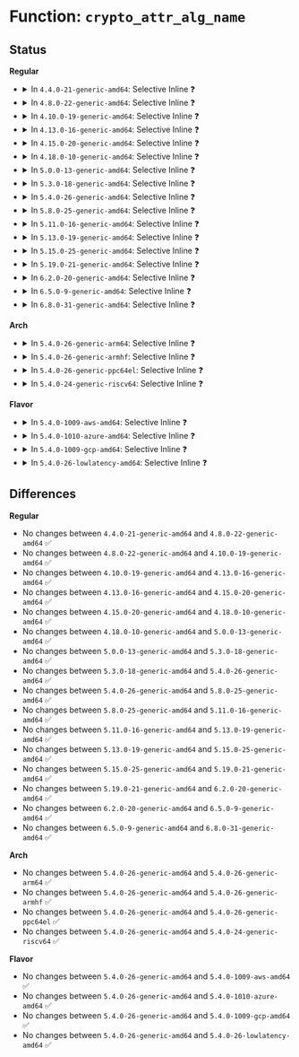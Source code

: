 # Function: <code>crypto_attr_alg_name</code>

## Status
<b>Regular</b>
<ul>
<li>
<details>
<summary>In <code>4.4.0-21-generic-amd64</code>: Selective Inline ❓</summary>

```c
const char * crypto_attr_alg_name(struct rtattr * rta)
```

```json
{
  "name": "crypto_attr_alg_name",
  "collision_type": "Unique Global",
  "inline_type": "Selective",
  "funcs": [
    {
      "addr": 18446744071582636336,
      "name": "crypto_attr_alg_name",
      "external": true,
      "loc": "crypto/algapi.c:765",
      "file": "crypto/algapi.c",
      "inline": "not declared, inlined",
      "caller_inline": [
        "crypto/algapi.c:crypto_attr_alg2"
      ],
      "caller_func": [
        "crypto/aead.c:aead_geniv_alloc",
        "crypto/blkcipher.c:skcipher_geniv_alloc"
      ]
    }
  ],
  "symbols": [
    {
      "addr": 18446744071582636336,
      "name": "crypto_attr_alg_name",
      "section": ".text",
      "bind": "STB_GLOBAL",
      "size": 60
    }
  ]
}
```
</details>
</li>
<li>
<details>
<summary>In <code>4.8.0-22-generic-amd64</code>: Selective Inline ❓</summary>

```c
const char * crypto_attr_alg_name(struct rtattr * rta)
```

```json
{
  "name": "crypto_attr_alg_name",
  "collision_type": "Unique Global",
  "inline_type": "Selective",
  "funcs": [
    {
      "addr": 18446744071582889557,
      "name": "crypto_attr_alg_name",
      "external": true,
      "loc": "crypto/algapi.c:764",
      "file": "crypto/algapi.c",
      "inline": "not declared, inlined",
      "caller_inline": [
        "crypto/algapi.c:crypto_attr_alg2"
      ],
      "caller_func": [
        "crypto/aead.c:aead_geniv_alloc",
        "crypto/rsa-pkcs1pad.c:pkcs1pad_create",
        "crypto/rsa-pkcs1pad.c:pkcs1pad_create",
        "crypto/cts.c:crypto_cts_create",
        "crypto/ctr.c:crypto_rfc3686_create"
      ]
    }
  ],
  "symbols": [
    {
      "addr": 18446744071582886032,
      "name": "crypto_attr_alg_name",
      "section": ".text",
      "bind": "STB_GLOBAL",
      "size": 60
    }
  ]
}
```
</details>
</li>
<li>
<details>
<summary>In <code>4.10.0-19-generic-amd64</code>: Selective Inline ❓</summary>

```c
const char * crypto_attr_alg_name(struct rtattr * rta)
```

```json
{
  "name": "crypto_attr_alg_name",
  "collision_type": "Unique Global",
  "inline_type": "Selective",
  "funcs": [
    {
      "addr": 18446744071582986133,
      "name": "crypto_attr_alg_name",
      "external": true,
      "loc": "crypto/algapi.c:765",
      "file": "crypto/algapi.c",
      "inline": "not declared, inlined",
      "caller_inline": [
        "crypto/algapi.c:crypto_attr_alg2"
      ],
      "caller_func": [
        "crypto/aead.c:aead_geniv_alloc",
        "crypto/rsa-pkcs1pad.c:pkcs1pad_create",
        "crypto/rsa-pkcs1pad.c:pkcs1pad_create",
        "crypto/cts.c:crypto_cts_create",
        "crypto/xts.c:create",
        "crypto/ctr.c:crypto_rfc3686_create"
      ]
    }
  ],
  "symbols": [
    {
      "addr": 18446744071582982608,
      "name": "crypto_attr_alg_name",
      "section": ".text",
      "bind": "STB_GLOBAL",
      "size": 60
    }
  ]
}
```
</details>
</li>
<li>
<details>
<summary>In <code>4.13.0-16-generic-amd64</code>: Selective Inline ❓</summary>

```c
const char * crypto_attr_alg_name(struct rtattr * rta)
```

```json
{
  "name": "crypto_attr_alg_name",
  "collision_type": "Unique Global",
  "inline_type": "Selective",
  "funcs": [
    {
      "addr": 18446744071583036149,
      "name": "crypto_attr_alg_name",
      "external": true,
      "loc": "crypto/algapi.c:765",
      "file": "crypto/algapi.c",
      "inline": "not declared, inlined",
      "caller_inline": [
        "crypto/algapi.c:crypto_attr_alg2"
      ],
      "caller_func": [
        "crypto/aead.c:aead_geniv_alloc",
        "crypto/rsa-pkcs1pad.c:pkcs1pad_create",
        "crypto/rsa-pkcs1pad.c:pkcs1pad_create",
        "crypto/cts.c:crypto_cts_create",
        "crypto/xts.c:create",
        "crypto/ctr.c:crypto_rfc3686_create"
      ]
    }
  ],
  "symbols": [
    {
      "addr": 18446744071583032512,
      "name": "crypto_attr_alg_name",
      "section": ".text",
      "bind": "STB_GLOBAL",
      "size": 63
    }
  ]
}
```
</details>
</li>
<li>
<details>
<summary>In <code>4.15.0-20-generic-amd64</code>: Selective Inline ❓</summary>

```c
const char * crypto_attr_alg_name(struct rtattr * rta)
```

```json
{
  "name": "crypto_attr_alg_name",
  "collision_type": "Unique Global",
  "inline_type": "Selective",
  "funcs": [
    {
      "addr": 18446744071583201461,
      "name": "crypto_attr_alg_name",
      "external": true,
      "loc": "crypto/algapi.c:777",
      "file": "crypto/algapi.c",
      "inline": "not declared, inlined",
      "caller_inline": [
        "crypto/algapi.c:crypto_attr_alg2"
      ],
      "caller_func": [
        "crypto/aead.c:aead_geniv_alloc",
        "crypto/rsa-pkcs1pad.c:pkcs1pad_create",
        "crypto/rsa-pkcs1pad.c:pkcs1pad_create",
        "crypto/cts.c:crypto_cts_create",
        "crypto/xts.c:create",
        "crypto/ctr.c:crypto_rfc3686_create",
        "crypto/gcm.c:crypto_rfc4543_create",
        "crypto/gcm.c:crypto_rfc4106_create",
        "crypto/gcm.c:crypto_gcm_base_create",
        "crypto/gcm.c:crypto_gcm_base_create",
        "crypto/gcm.c:crypto_gcm_create"
      ]
    }
  ],
  "symbols": [
    {
      "addr": 18446744071583197824,
      "name": "crypto_attr_alg_name",
      "section": ".text",
      "bind": "STB_GLOBAL",
      "size": 63
    }
  ]
}
```
</details>
</li>
<li>
<details>
<summary>In <code>4.18.0-10-generic-amd64</code>: Selective Inline ❓</summary>

```c
const char * crypto_attr_alg_name(struct rtattr * rta)
```

```json
{
  "name": "crypto_attr_alg_name",
  "collision_type": "Unique Global",
  "inline_type": "Selective",
  "funcs": [
    {
      "addr": 18446744071583409573,
      "name": "crypto_attr_alg_name",
      "external": true,
      "loc": "crypto/algapi.c:774",
      "file": "crypto/algapi.c",
      "inline": "not declared, inlined",
      "caller_inline": [
        "crypto/algapi.c:crypto_attr_alg2"
      ],
      "caller_func": [
        "crypto/aead.c:aead_geniv_alloc",
        "crypto/rsa-pkcs1pad.c:pkcs1pad_create",
        "crypto/rsa-pkcs1pad.c:pkcs1pad_create",
        "crypto/cts.c:crypto_cts_create",
        "crypto/xts.c:create",
        "crypto/ctr.c:crypto_rfc3686_create",
        "crypto/gcm.c:crypto_rfc4543_create",
        "crypto/gcm.c:crypto_rfc4106_create",
        "crypto/gcm.c:crypto_gcm_base_create",
        "crypto/gcm.c:crypto_gcm_base_create",
        "crypto/gcm.c:crypto_gcm_create"
      ]
    }
  ],
  "symbols": [
    {
      "addr": 18446744071583406464,
      "name": "crypto_attr_alg_name",
      "section": ".text",
      "bind": "STB_GLOBAL",
      "size": 63
    }
  ]
}
```
</details>
</li>
<li>
<details>
<summary>In <code>5.0.0-13-generic-amd64</code>: Selective Inline ❓</summary>

```c
const char * crypto_attr_alg_name(struct rtattr * rta)
```

```json
{
  "name": "crypto_attr_alg_name",
  "collision_type": "Unique Global",
  "inline_type": "Selective",
  "funcs": [
    {
      "addr": 18446744071583528229,
      "name": "crypto_attr_alg_name",
      "external": true,
      "loc": "crypto/algapi.c:783",
      "file": "crypto/algapi.c",
      "inline": "not declared, inlined",
      "caller_inline": [
        "crypto/algapi.c:crypto_attr_alg2",
        "crypto/algapi.c:crypto_attr_alg2"
      ],
      "caller_func": [
        "crypto/aead.c:aead_geniv_alloc",
        "crypto/rsa-pkcs1pad.c:pkcs1pad_create",
        "crypto/rsa-pkcs1pad.c:pkcs1pad_create",
        "crypto/cts.c:crypto_cts_create",
        "crypto/xts.c:create",
        "crypto/ctr.c:crypto_rfc3686_create",
        "crypto/gcm.c:crypto_rfc4543_create",
        "crypto/gcm.c:crypto_rfc4106_create",
        "crypto/gcm.c:crypto_gcm_base_create",
        "crypto/gcm.c:crypto_gcm_base_create",
        "crypto/gcm.c:crypto_gcm_create"
      ]
    }
  ],
  "symbols": [
    {
      "addr": 18446744071583526608,
      "name": "crypto_attr_alg_name",
      "section": ".text",
      "bind": "STB_GLOBAL",
      "size": 63
    }
  ]
}
```
</details>
</li>
<li>
<details>
<summary>In <code>5.3.0-18-generic-amd64</code>: Selective Inline ❓</summary>

```c
const char * crypto_attr_alg_name(struct rtattr * rta)
```

```json
{
  "name": "crypto_attr_alg_name",
  "collision_type": "Unique Global",
  "inline_type": "Selective",
  "funcs": [
    {
      "addr": 18446744071583715765,
      "name": "crypto_attr_alg_name",
      "external": true,
      "loc": "crypto/algapi.c:794",
      "file": "crypto/algapi.c",
      "inline": "not declared, inlined",
      "caller_inline": [
        "crypto/algapi.c:crypto_attr_alg2",
        "crypto/algapi.c:crypto_attr_alg2"
      ],
      "caller_func": [
        "crypto/aead.c:aead_geniv_alloc",
        "crypto/rsa-pkcs1pad.c:pkcs1pad_create",
        "crypto/rsa-pkcs1pad.c:pkcs1pad_create",
        "crypto/cts.c:crypto_cts_create",
        "crypto/xts.c:create",
        "crypto/ctr.c:crypto_rfc3686_create",
        "crypto/gcm.c:crypto_rfc4543_create",
        "crypto/gcm.c:crypto_rfc4106_create",
        "crypto/gcm.c:crypto_gcm_base_create",
        "crypto/gcm.c:crypto_gcm_base_create",
        "crypto/gcm.c:crypto_gcm_create"
      ]
    }
  ],
  "symbols": [
    {
      "addr": 18446744071583714256,
      "name": "crypto_attr_alg_name",
      "section": ".text",
      "bind": "STB_GLOBAL",
      "size": 74
    }
  ]
}
```
</details>
</li>
<li>
<details>
<summary>In <code>5.4.0-26-generic-amd64</code>: Selective Inline ❓</summary>

```c
const char * crypto_attr_alg_name(struct rtattr * rta)
```

```json
{
  "name": "crypto_attr_alg_name",
  "collision_type": "Unique Global",
  "inline_type": "Selective",
  "funcs": [
    {
      "addr": 18446744071583825397,
      "name": "crypto_attr_alg_name",
      "external": true,
      "loc": "crypto/algapi.c:804",
      "file": "crypto/algapi.c",
      "inline": "not declared, inlined",
      "caller_inline": [
        "crypto/algapi.c:crypto_attr_alg2",
        "crypto/algapi.c:crypto_attr_alg2"
      ],
      "caller_func": [
        "crypto/aead.c:aead_geniv_alloc",
        "crypto/rsa-pkcs1pad.c:pkcs1pad_create",
        "crypto/rsa-pkcs1pad.c:pkcs1pad_create",
        "crypto/cts.c:crypto_cts_create",
        "crypto/xts.c:create",
        "crypto/ctr.c:crypto_rfc3686_create",
        "crypto/gcm.c:crypto_rfc4543_create",
        "crypto/gcm.c:crypto_rfc4106_create",
        "crypto/gcm.c:crypto_gcm_base_create",
        "crypto/gcm.c:crypto_gcm_base_create",
        "crypto/gcm.c:crypto_gcm_create"
      ]
    }
  ],
  "symbols": [
    {
      "addr": 18446744071583823968,
      "name": "crypto_attr_alg_name",
      "section": ".text",
      "bind": "STB_GLOBAL",
      "size": 74
    }
  ]
}
```
</details>
</li>
<li>
<details>
<summary>In <code>5.8.0-25-generic-amd64</code>: Selective Inline ❓</summary>

```c
const char * crypto_attr_alg_name(struct rtattr * rta)
```

```json
{
  "name": "crypto_attr_alg_name",
  "collision_type": "Unique Global",
  "inline_type": "Selective",
  "funcs": [
    {
      "addr": 18446744071584218096,
      "name": "crypto_attr_alg_name",
      "external": true,
      "loc": "crypto/algapi.c:834",
      "file": "crypto/algapi.c",
      "inline": "not declared, inlined",
      "caller_inline": [],
      "caller_func": [
        "crypto/geniv.c:aead_geniv_alloc",
        "crypto/skcipher.c:skcipher_alloc_instance_simple",
        "crypto/rsa-pkcs1pad.c:pkcs1pad_create",
        "crypto/rsa-pkcs1pad.c:pkcs1pad_create",
        "crypto/cts.c:crypto_cts_create",
        "crypto/xts.c:create",
        "crypto/ctr.c:crypto_rfc3686_create",
        "crypto/gcm.c:crypto_rfc4543_create",
        "crypto/gcm.c:crypto_rfc4106_create",
        "crypto/gcm.c:crypto_gcm_base_create",
        "crypto/gcm.c:crypto_gcm_base_create",
        "crypto/gcm.c:crypto_gcm_create"
      ]
    }
  ],
  "symbols": [
    {
      "addr": 18446744071584218096,
      "name": "crypto_attr_alg_name",
      "section": ".text",
      "bind": "STB_GLOBAL",
      "size": 74
    }
  ]
}
```
</details>
</li>
<li>
<details>
<summary>In <code>5.11.0-16-generic-amd64</code>: Selective Inline ❓</summary>

```c
const char * crypto_attr_alg_name(struct rtattr * rta)
```

```json
{
  "name": "crypto_attr_alg_name",
  "collision_type": "Unique Global",
  "inline_type": "Selective",
  "funcs": [
    {
      "addr": 18446744071584336480,
      "name": "crypto_attr_alg_name",
      "external": true,
      "loc": "crypto/algapi.c:853",
      "file": "crypto/algapi.c",
      "inline": "not declared, inlined",
      "caller_inline": [],
      "caller_func": [
        "crypto/geniv.c:aead_geniv_alloc",
        "crypto/skcipher.c:skcipher_alloc_instance_simple",
        "crypto/rsa-pkcs1pad.c:pkcs1pad_create",
        "crypto/rsa-pkcs1pad.c:pkcs1pad_create",
        "crypto/hmac.c:hmac_create",
        "crypto/cts.c:crypto_cts_create",
        "crypto/xts.c:xts_create",
        "crypto/ctr.c:crypto_rfc3686_create",
        "crypto/gcm.c:crypto_rfc4543_create",
        "crypto/gcm.c:crypto_rfc4106_create",
        "crypto/gcm.c:crypto_gcm_base_create",
        "crypto/gcm.c:crypto_gcm_base_create",
        "crypto/gcm.c:crypto_gcm_create"
      ]
    }
  ],
  "symbols": [
    {
      "addr": 18446744071584336480,
      "name": "crypto_attr_alg_name",
      "section": ".text",
      "bind": "STB_GLOBAL",
      "size": 74
    }
  ]
}
```
</details>
</li>
<li>
<details>
<summary>In <code>5.13.0-19-generic-amd64</code>: Selective Inline ❓</summary>

```c
const char * crypto_attr_alg_name(struct rtattr * rta)
```

```json
{
  "name": "crypto_attr_alg_name",
  "collision_type": "Unique Global",
  "inline_type": "Selective",
  "funcs": [
    {
      "addr": 18446744071584371008,
      "name": "crypto_attr_alg_name",
      "external": true,
      "loc": "crypto/algapi.c:853",
      "file": "crypto/algapi.c",
      "inline": "not declared, inlined",
      "caller_inline": [],
      "caller_func": [
        "crypto/geniv.c:aead_geniv_alloc",
        "crypto/skcipher.c:skcipher_alloc_instance_simple",
        "crypto/rsa-pkcs1pad.c:pkcs1pad_create",
        "crypto/rsa-pkcs1pad.c:pkcs1pad_create",
        "crypto/hmac.c:hmac_create",
        "crypto/cts.c:crypto_cts_create",
        "crypto/xts.c:xts_create",
        "crypto/ctr.c:crypto_rfc3686_create",
        "crypto/gcm.c:crypto_rfc4543_create",
        "crypto/gcm.c:crypto_rfc4106_create",
        "crypto/gcm.c:crypto_gcm_base_create",
        "crypto/gcm.c:crypto_gcm_base_create",
        "crypto/gcm.c:crypto_gcm_create"
      ]
    }
  ],
  "symbols": [
    {
      "addr": 18446744071584371008,
      "name": "crypto_attr_alg_name",
      "section": ".text",
      "bind": "STB_GLOBAL",
      "size": 74
    }
  ]
}
```
</details>
</li>
<li>
<details>
<summary>In <code>5.15.0-25-generic-amd64</code>: Selective Inline ❓</summary>

```c
const char * crypto_attr_alg_name(struct rtattr * rta)
```

```json
{
  "name": "crypto_attr_alg_name",
  "collision_type": "Unique Global",
  "inline_type": "Selective",
  "funcs": [
    {
      "addr": 18446744071584766112,
      "name": "crypto_attr_alg_name",
      "external": true,
      "loc": "crypto/algapi.c:853",
      "file": "crypto/algapi.c",
      "inline": "not declared, inlined",
      "caller_inline": [],
      "caller_func": [
        "crypto/geniv.c:aead_geniv_alloc",
        "crypto/skcipher.c:skcipher_alloc_instance_simple",
        "crypto/rsa-pkcs1pad.c:pkcs1pad_create",
        "crypto/rsa-pkcs1pad.c:pkcs1pad_create",
        "crypto/hmac.c:hmac_create",
        "crypto/cts.c:crypto_cts_create",
        "crypto/xts.c:xts_create",
        "crypto/ctr.c:crypto_rfc3686_create",
        "crypto/gcm.c:crypto_rfc4543_create",
        "crypto/gcm.c:crypto_rfc4106_create",
        "crypto/gcm.c:crypto_gcm_base_create",
        "crypto/gcm.c:crypto_gcm_base_create",
        "crypto/gcm.c:crypto_gcm_create"
      ]
    }
  ],
  "symbols": [
    {
      "addr": 18446744071584766112,
      "name": "crypto_attr_alg_name",
      "section": ".text",
      "bind": "STB_GLOBAL",
      "size": 74
    }
  ]
}
```
</details>
</li>
<li>
<details>
<summary>In <code>5.19.0-21-generic-amd64</code>: Selective Inline ❓</summary>

```c
const char * crypto_attr_alg_name(struct rtattr * rta)
```

```json
{
  "name": "crypto_attr_alg_name",
  "collision_type": "Unique Global",
  "inline_type": "Selective",
  "funcs": [
    {
      "addr": 18446744071585449488,
      "name": "crypto_attr_alg_name",
      "external": true,
      "loc": "crypto/algapi.c:877",
      "file": "crypto/algapi.c",
      "inline": "not declared, inlined",
      "caller_inline": [],
      "caller_func": [
        "crypto/geniv.c:aead_geniv_alloc",
        "crypto/skcipher.c:skcipher_alloc_instance_simple",
        "crypto/dh.c:__dh_safe_prime_create",
        "crypto/rsa-pkcs1pad.c:pkcs1pad_create",
        "crypto/rsa-pkcs1pad.c:pkcs1pad_create",
        "crypto/hmac.c:hmac_create",
        "crypto/cts.c:crypto_cts_create",
        "crypto/xts.c:xts_create",
        "crypto/ctr.c:crypto_rfc3686_create",
        "crypto/gcm.c:crypto_rfc4543_create",
        "crypto/gcm.c:crypto_rfc4106_create",
        "crypto/gcm.c:crypto_gcm_base_create",
        "crypto/gcm.c:crypto_gcm_base_create",
        "crypto/gcm.c:crypto_gcm_create"
      ]
    }
  ],
  "symbols": [
    {
      "addr": 18446744071585449488,
      "name": "crypto_attr_alg_name",
      "section": ".text",
      "bind": "STB_GLOBAL",
      "size": 98
    }
  ]
}
```
</details>
</li>
<li>
<details>
<summary>In <code>6.2.0-20-generic-amd64</code>: Selective Inline ❓</summary>

```c
const char * crypto_attr_alg_name(struct rtattr * rta)
```

```json
{
  "name": "crypto_attr_alg_name",
  "collision_type": "Unique Global",
  "inline_type": "Selective",
  "funcs": [
    {
      "addr": 18446744071586207936,
      "name": "crypto_attr_alg_name",
      "external": true,
      "loc": "crypto/algapi.c:896",
      "file": "crypto/algapi.c",
      "inline": "not declared, inlined",
      "caller_inline": [],
      "caller_func": [
        "crypto/geniv.c:aead_geniv_alloc",
        "crypto/skcipher.c:skcipher_alloc_instance_simple",
        "crypto/dh.c:__dh_safe_prime_create",
        "crypto/rsa-pkcs1pad.c:pkcs1pad_create",
        "crypto/rsa-pkcs1pad.c:pkcs1pad_create",
        "crypto/hmac.c:hmac_create",
        "crypto/cts.c:crypto_cts_create",
        "crypto/xts.c:xts_create",
        "crypto/ctr.c:crypto_rfc3686_create",
        "crypto/gcm.c:crypto_rfc4543_create",
        "crypto/gcm.c:crypto_rfc4106_create",
        "crypto/gcm.c:crypto_gcm_base_create",
        "crypto/gcm.c:crypto_gcm_base_create",
        "crypto/gcm.c:crypto_gcm_create"
      ]
    }
  ],
  "symbols": [
    {
      "addr": 18446744071586207936,
      "name": "crypto_attr_alg_name",
      "section": ".text",
      "bind": "STB_GLOBAL",
      "size": 98
    }
  ]
}
```
</details>
</li>
<li>
<details>
<summary>In <code>6.5.0-9-generic-amd64</code>: Selective Inline ❓</summary>

```c
const char * crypto_attr_alg_name(struct rtattr * rta)
```

```json
{
  "name": "crypto_attr_alg_name",
  "collision_type": "Unique Global",
  "inline_type": "Selective",
  "funcs": [
    {
      "addr": 18446744071586446160,
      "name": "crypto_attr_alg_name",
      "external": true,
      "loc": "crypto/algapi.c:908",
      "file": "crypto/algapi.c",
      "inline": "not declared, inlined",
      "caller_inline": [],
      "caller_func": [
        "crypto/geniv.c:aead_geniv_alloc",
        "crypto/skcipher.c:skcipher_alloc_instance_simple",
        "crypto/dh.c:__dh_safe_prime_create",
        "crypto/rsa-pkcs1pad.c:pkcs1pad_create",
        "crypto/rsa-pkcs1pad.c:pkcs1pad_create",
        "crypto/hmac.c:hmac_create",
        "crypto/cts.c:crypto_cts_create",
        "crypto/xts.c:xts_create",
        "crypto/ctr.c:crypto_rfc3686_create",
        "crypto/gcm.c:crypto_rfc4543_create",
        "crypto/gcm.c:crypto_rfc4106_create",
        "crypto/gcm.c:crypto_gcm_base_create",
        "crypto/gcm.c:crypto_gcm_base_create",
        "crypto/gcm.c:crypto_gcm_create"
      ]
    }
  ],
  "symbols": [
    {
      "addr": 18446744071586446160,
      "name": "crypto_attr_alg_name",
      "section": ".text",
      "bind": "STB_GLOBAL",
      "size": 98
    }
  ]
}
```
</details>
</li>
<li>
<details>
<summary>In <code>6.8.0-31-generic-amd64</code>: Selective Inline ❓</summary>

```c
const char * crypto_attr_alg_name(struct rtattr * rta)
```

```json
{
  "name": "crypto_attr_alg_name",
  "collision_type": "Unique Global",
  "inline_type": "Selective",
  "funcs": [
    {
      "addr": 18446744071586712016,
      "name": "crypto_attr_alg_name",
      "external": true,
      "loc": "crypto/algapi.c:909",
      "file": "crypto/algapi.c",
      "inline": "not declared, inlined",
      "caller_inline": [],
      "caller_func": [
        "crypto/geniv.c:aead_geniv_alloc",
        "crypto/lskcipher.c:lskcipher_alloc_instance_simple",
        "crypto/skcipher.c:skcipher_alloc_instance_simple",
        "crypto/dh.c:__dh_safe_prime_create",
        "crypto/rsa-pkcs1pad.c:pkcs1pad_create",
        "crypto/rsa-pkcs1pad.c:pkcs1pad_create",
        "crypto/hmac.c:hmac_create",
        "crypto/ecb.c:lskcipher_alloc_instance_simple2",
        "crypto/cts.c:crypto_cts_create",
        "crypto/xts.c:xts_create",
        "crypto/ctr.c:crypto_rfc3686_create",
        "crypto/gcm.c:crypto_rfc4543_create",
        "crypto/gcm.c:crypto_rfc4106_create",
        "crypto/gcm.c:crypto_gcm_base_create",
        "crypto/gcm.c:crypto_gcm_base_create",
        "crypto/gcm.c:crypto_gcm_create"
      ]
    }
  ],
  "symbols": [
    {
      "addr": 18446744071586712016,
      "name": "crypto_attr_alg_name",
      "section": ".text",
      "bind": "STB_GLOBAL",
      "size": 98
    }
  ]
}
```
</details>
</li>
</ul>
<b>Arch</b>
<ul>
<li>
<details>
<summary>In <code>5.4.0-26-generic-arm64</code>: Selective Inline ❓</summary>

```c
const char * crypto_attr_alg_name(struct rtattr * rta)
```

```json
{
  "name": "crypto_attr_alg_name",
  "collision_type": "Unique Global",
  "inline_type": "Selective",
  "funcs": [
    {
      "addr": 18446603336495633328,
      "name": "crypto_attr_alg_name",
      "external": true,
      "loc": "crypto/algapi.c:804",
      "file": "crypto/algapi.c",
      "inline": "not declared, inlined",
      "caller_inline": [
        "crypto/algapi.c:crypto_attr_alg2",
        "crypto/algapi.c:crypto_attr_alg2"
      ],
      "caller_func": [
        "crypto/aead.c:aead_geniv_alloc",
        "crypto/rsa-pkcs1pad.c:pkcs1pad_create",
        "crypto/rsa-pkcs1pad.c:pkcs1pad_create",
        "crypto/cts.c:crypto_cts_create",
        "crypto/xts.c:create",
        "crypto/ctr.c:crypto_rfc3686_create",
        "crypto/gcm.c:crypto_rfc4543_create",
        "crypto/gcm.c:crypto_rfc4106_create",
        "crypto/gcm.c:crypto_gcm_base_create",
        "crypto/gcm.c:crypto_gcm_base_create",
        "crypto/gcm.c:crypto_gcm_create"
      ]
    }
  ],
  "symbols": [
    {
      "addr": 18446603336495631656,
      "name": "crypto_attr_alg_name",
      "section": ".text",
      "bind": "STB_GLOBAL",
      "size": 112
    }
  ]
}
```
</details>
</li>
<li>
<details>
<summary>In <code>5.4.0-26-generic-armhf</code>: Selective Inline ❓</summary>

```c
const char * crypto_attr_alg_name(struct rtattr * rta)
```

```json
{
  "name": "crypto_attr_alg_name",
  "collision_type": "Unique Global",
  "inline_type": "Selective",
  "funcs": [
    {
      "addr": 3228990880,
      "name": "crypto_attr_alg_name",
      "external": true,
      "loc": "crypto/algapi.c:804",
      "file": "crypto/algapi.c",
      "inline": "not declared, inlined",
      "caller_inline": [
        "crypto/algapi.c:crypto_attr_alg2",
        "crypto/algapi.c:crypto_attr_alg2"
      ],
      "caller_func": [
        "crypto/aead.c:aead_geniv_alloc",
        "crypto/rsa-pkcs1pad.c:pkcs1pad_create",
        "crypto/rsa-pkcs1pad.c:pkcs1pad_create",
        "crypto/cts.c:crypto_cts_create",
        "crypto/xts.c:create",
        "crypto/ctr.c:crypto_rfc3686_create",
        "crypto/gcm.c:crypto_rfc4543_create",
        "crypto/gcm.c:crypto_rfc4106_create",
        "crypto/gcm.c:crypto_gcm_base_create",
        "crypto/gcm.c:crypto_gcm_base_create",
        "crypto/gcm.c:crypto_gcm_create"
      ]
    }
  ],
  "symbols": [
    {
      "addr": 3228989532,
      "name": "crypto_attr_alg_name",
      "section": ".text",
      "bind": "STB_GLOBAL",
      "size": 88
    }
  ]
}
```
</details>
</li>
<li>
<details>
<summary>In <code>5.4.0-26-generic-ppc64el</code>: Selective Inline ❓</summary>

```c
const char * crypto_attr_alg_name(struct rtattr * rta)
```

```json
{
  "name": "crypto_attr_alg_name",
  "collision_type": "Unique Global",
  "inline_type": "Selective",
  "funcs": [
    {
      "addr": 13835058055289761584,
      "name": "crypto_attr_alg_name",
      "external": true,
      "loc": "crypto/algapi.c:804",
      "file": "crypto/algapi.c",
      "inline": "not declared, inlined",
      "caller_inline": [
        "crypto/algapi.c:crypto_attr_alg2",
        "crypto/algapi.c:crypto_attr_alg2"
      ],
      "caller_func": [
        "crypto/aead.c:aead_geniv_alloc",
        "crypto/rsa-pkcs1pad.c:pkcs1pad_create",
        "crypto/rsa-pkcs1pad.c:pkcs1pad_create",
        "crypto/cts.c:crypto_cts_create",
        "crypto/xts.c:create",
        "crypto/ctr.c:crypto_rfc3686_create",
        "crypto/gcm.c:crypto_rfc4543_create",
        "crypto/gcm.c:crypto_rfc4106_create",
        "crypto/gcm.c:crypto_gcm_base_create",
        "crypto/gcm.c:crypto_gcm_base_create",
        "crypto/gcm.c:crypto_gcm_create"
      ]
    }
  ],
  "symbols": [
    {
      "addr": 13835058055289759264,
      "name": "crypto_attr_alg_name",
      "section": ".text",
      "bind": "STB_GLOBAL",
      "size": 72
    }
  ]
}
```
</details>
</li>
<li>
<details>
<summary>In <code>5.4.0-24-generic-riscv64</code>: Selective Inline ❓</summary>

```c
const char * crypto_attr_alg_name(struct rtattr * rta)
```

```json
{
  "name": "crypto_attr_alg_name",
  "collision_type": "Unique Global",
  "inline_type": "Selective",
  "funcs": [
    {
      "addr": 18446743936274790702,
      "name": "crypto_attr_alg_name",
      "external": true,
      "loc": "crypto/algapi.c:804",
      "file": "crypto/algapi.c",
      "inline": "not declared, inlined",
      "caller_inline": [
        "crypto/algapi.c:crypto_attr_alg2",
        "crypto/algapi.c:crypto_attr_alg2"
      ],
      "caller_func": [
        "crypto/aead.c:aead_geniv_alloc",
        "crypto/rsa-pkcs1pad.c:pkcs1pad_create",
        "crypto/rsa-pkcs1pad.c:pkcs1pad_create",
        "crypto/cts.c:crypto_cts_create",
        "crypto/xts.c:create",
        "crypto/ctr.c:crypto_rfc3686_create",
        "crypto/gcm.c:crypto_rfc4543_create",
        "crypto/gcm.c:crypto_rfc4106_create",
        "crypto/gcm.c:crypto_gcm_base_create",
        "crypto/gcm.c:crypto_gcm_base_create",
        "crypto/gcm.c:crypto_gcm_create"
      ]
    }
  ],
  "symbols": [
    {
      "addr": 18446743936274789416,
      "name": "crypto_attr_alg_name",
      "section": ".text",
      "bind": "STB_GLOBAL",
      "size": 90
    }
  ]
}
```
</details>
</li>
</ul>
<b>Flavor</b>
<ul>
<li>
<details>
<summary>In <code>5.4.0-1009-aws-amd64</code>: Selective Inline ❓</summary>

```c
const char * crypto_attr_alg_name(struct rtattr * rta)
```

```json
{
  "name": "crypto_attr_alg_name",
  "collision_type": "Unique Global",
  "inline_type": "Selective",
  "funcs": [
    {
      "addr": 18446744071583794133,
      "name": "crypto_attr_alg_name",
      "external": true,
      "loc": "crypto/algapi.c:804",
      "file": "crypto/algapi.c",
      "inline": "not declared, inlined",
      "caller_inline": [
        "crypto/algapi.c:crypto_attr_alg2",
        "crypto/algapi.c:crypto_attr_alg2"
      ],
      "caller_func": [
        "crypto/aead.c:aead_geniv_alloc",
        "crypto/rsa-pkcs1pad.c:pkcs1pad_create",
        "crypto/rsa-pkcs1pad.c:pkcs1pad_create",
        "crypto/cts.c:crypto_cts_create",
        "crypto/xts.c:create",
        "crypto/ctr.c:crypto_rfc3686_create",
        "crypto/gcm.c:crypto_rfc4543_create",
        "crypto/gcm.c:crypto_rfc4106_create",
        "crypto/gcm.c:crypto_gcm_base_create",
        "crypto/gcm.c:crypto_gcm_base_create",
        "crypto/gcm.c:crypto_gcm_create"
      ]
    }
  ],
  "symbols": [
    {
      "addr": 18446744071583792704,
      "name": "crypto_attr_alg_name",
      "section": ".text",
      "bind": "STB_GLOBAL",
      "size": 74
    }
  ]
}
```
</details>
</li>
<li>
<details>
<summary>In <code>5.4.0-1010-azure-amd64</code>: Selective Inline ❓</summary>

```c
const char * crypto_attr_alg_name(struct rtattr * rta)
```

```json
{
  "name": "crypto_attr_alg_name",
  "collision_type": "Unique Global",
  "inline_type": "Selective",
  "funcs": [
    {
      "addr": 18446744071583731189,
      "name": "crypto_attr_alg_name",
      "external": true,
      "loc": "crypto/algapi.c:804",
      "file": "crypto/algapi.c",
      "inline": "not declared, inlined",
      "caller_inline": [
        "crypto/algapi.c:crypto_attr_alg2",
        "crypto/algapi.c:crypto_attr_alg2"
      ],
      "caller_func": [
        "crypto/aead.c:aead_geniv_alloc",
        "crypto/rsa-pkcs1pad.c:pkcs1pad_create",
        "crypto/rsa-pkcs1pad.c:pkcs1pad_create",
        "crypto/cts.c:crypto_cts_create",
        "crypto/xts.c:create",
        "crypto/ctr.c:crypto_rfc3686_create",
        "crypto/gcm.c:crypto_rfc4543_create",
        "crypto/gcm.c:crypto_rfc4106_create",
        "crypto/gcm.c:crypto_gcm_base_create",
        "crypto/gcm.c:crypto_gcm_base_create",
        "crypto/gcm.c:crypto_gcm_create"
      ]
    }
  ],
  "symbols": [
    {
      "addr": 18446744071583729760,
      "name": "crypto_attr_alg_name",
      "section": ".text",
      "bind": "STB_GLOBAL",
      "size": 74
    }
  ]
}
```
</details>
</li>
<li>
<details>
<summary>In <code>5.4.0-1009-gcp-amd64</code>: Selective Inline ❓</summary>

```c
const char * crypto_attr_alg_name(struct rtattr * rta)
```

```json
{
  "name": "crypto_attr_alg_name",
  "collision_type": "Unique Global",
  "inline_type": "Selective",
  "funcs": [
    {
      "addr": 18446744071583777893,
      "name": "crypto_attr_alg_name",
      "external": true,
      "loc": "crypto/algapi.c:804",
      "file": "crypto/algapi.c",
      "inline": "not declared, inlined",
      "caller_inline": [
        "crypto/algapi.c:crypto_attr_alg2",
        "crypto/algapi.c:crypto_attr_alg2"
      ],
      "caller_func": [
        "crypto/aead.c:aead_geniv_alloc",
        "crypto/rsa-pkcs1pad.c:pkcs1pad_create",
        "crypto/rsa-pkcs1pad.c:pkcs1pad_create",
        "crypto/cts.c:crypto_cts_create",
        "crypto/xts.c:create",
        "crypto/ctr.c:crypto_rfc3686_create",
        "crypto/gcm.c:crypto_rfc4543_create",
        "crypto/gcm.c:crypto_rfc4106_create",
        "crypto/gcm.c:crypto_gcm_base_create",
        "crypto/gcm.c:crypto_gcm_base_create",
        "crypto/gcm.c:crypto_gcm_create"
      ]
    }
  ],
  "symbols": [
    {
      "addr": 18446744071583776464,
      "name": "crypto_attr_alg_name",
      "section": ".text",
      "bind": "STB_GLOBAL",
      "size": 74
    }
  ]
}
```
</details>
</li>
<li>
<details>
<summary>In <code>5.4.0-26-lowlatency-amd64</code>: Selective Inline ❓</summary>

```c
const char * crypto_attr_alg_name(struct rtattr * rta)
```

```json
{
  "name": "crypto_attr_alg_name",
  "collision_type": "Unique Global",
  "inline_type": "Selective",
  "funcs": [
    {
      "addr": 18446744071583878885,
      "name": "crypto_attr_alg_name",
      "external": true,
      "loc": "crypto/algapi.c:804",
      "file": "crypto/algapi.c",
      "inline": "not declared, inlined",
      "caller_inline": [
        "crypto/algapi.c:crypto_attr_alg2",
        "crypto/algapi.c:crypto_attr_alg2"
      ],
      "caller_func": [
        "crypto/aead.c:aead_geniv_alloc",
        "crypto/rsa-pkcs1pad.c:pkcs1pad_create",
        "crypto/rsa-pkcs1pad.c:pkcs1pad_create",
        "crypto/cts.c:crypto_cts_create",
        "crypto/xts.c:create",
        "crypto/ctr.c:crypto_rfc3686_create",
        "crypto/gcm.c:crypto_rfc4543_create",
        "crypto/gcm.c:crypto_rfc4106_create",
        "crypto/gcm.c:crypto_gcm_base_create",
        "crypto/gcm.c:crypto_gcm_base_create",
        "crypto/gcm.c:crypto_gcm_create"
      ]
    }
  ],
  "symbols": [
    {
      "addr": 18446744071583877456,
      "name": "crypto_attr_alg_name",
      "section": ".text",
      "bind": "STB_GLOBAL",
      "size": 74
    }
  ]
}
```
</details>
</li>
</ul>

## Differences
<b>Regular</b>
<ul>
<li>
No changes between <code>4.4.0-21-generic-amd64</code> and <code>4.8.0-22-generic-amd64</code> ✅
</li>
<li>
No changes between <code>4.8.0-22-generic-amd64</code> and <code>4.10.0-19-generic-amd64</code> ✅
</li>
<li>
No changes between <code>4.10.0-19-generic-amd64</code> and <code>4.13.0-16-generic-amd64</code> ✅
</li>
<li>
No changes between <code>4.13.0-16-generic-amd64</code> and <code>4.15.0-20-generic-amd64</code> ✅
</li>
<li>
No changes between <code>4.15.0-20-generic-amd64</code> and <code>4.18.0-10-generic-amd64</code> ✅
</li>
<li>
No changes between <code>4.18.0-10-generic-amd64</code> and <code>5.0.0-13-generic-amd64</code> ✅
</li>
<li>
No changes between <code>5.0.0-13-generic-amd64</code> and <code>5.3.0-18-generic-amd64</code> ✅
</li>
<li>
No changes between <code>5.3.0-18-generic-amd64</code> and <code>5.4.0-26-generic-amd64</code> ✅
</li>
<li>
No changes between <code>5.4.0-26-generic-amd64</code> and <code>5.8.0-25-generic-amd64</code> ✅
</li>
<li>
No changes between <code>5.8.0-25-generic-amd64</code> and <code>5.11.0-16-generic-amd64</code> ✅
</li>
<li>
No changes between <code>5.11.0-16-generic-amd64</code> and <code>5.13.0-19-generic-amd64</code> ✅
</li>
<li>
No changes between <code>5.13.0-19-generic-amd64</code> and <code>5.15.0-25-generic-amd64</code> ✅
</li>
<li>
No changes between <code>5.15.0-25-generic-amd64</code> and <code>5.19.0-21-generic-amd64</code> ✅
</li>
<li>
No changes between <code>5.19.0-21-generic-amd64</code> and <code>6.2.0-20-generic-amd64</code> ✅
</li>
<li>
No changes between <code>6.2.0-20-generic-amd64</code> and <code>6.5.0-9-generic-amd64</code> ✅
</li>
<li>
No changes between <code>6.5.0-9-generic-amd64</code> and <code>6.8.0-31-generic-amd64</code> ✅
</li>
</ul>
<b>Arch</b>
<ul>
<li>
No changes between <code>5.4.0-26-generic-amd64</code> and <code>5.4.0-26-generic-arm64</code> ✅
</li>
<li>
No changes between <code>5.4.0-26-generic-amd64</code> and <code>5.4.0-26-generic-armhf</code> ✅
</li>
<li>
No changes between <code>5.4.0-26-generic-amd64</code> and <code>5.4.0-26-generic-ppc64el</code> ✅
</li>
<li>
No changes between <code>5.4.0-26-generic-amd64</code> and <code>5.4.0-24-generic-riscv64</code> ✅
</li>
</ul>
<b>Flavor</b>
<ul>
<li>
No changes between <code>5.4.0-26-generic-amd64</code> and <code>5.4.0-1009-aws-amd64</code> ✅
</li>
<li>
No changes between <code>5.4.0-26-generic-amd64</code> and <code>5.4.0-1010-azure-amd64</code> ✅
</li>
<li>
No changes between <code>5.4.0-26-generic-amd64</code> and <code>5.4.0-1009-gcp-amd64</code> ✅
</li>
<li>
No changes between <code>5.4.0-26-generic-amd64</code> and <code>5.4.0-26-lowlatency-amd64</code> ✅
</li>
</ul>
